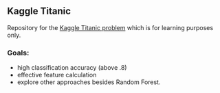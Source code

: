 ## Kaggle Titanic
Repository for the [Kaggle Titanic problem](http://www.kaggle.com/c/titanic-gettingStarted) which is for learning purposes only.

### Goals:
- high classification accuracy (above .8)
- effective feature calculation
- explore other approaches besides Random Forest.
